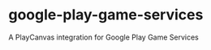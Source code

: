 google-play-game-services
=========================

A PlayCanvas integration for Google Play Game Services
